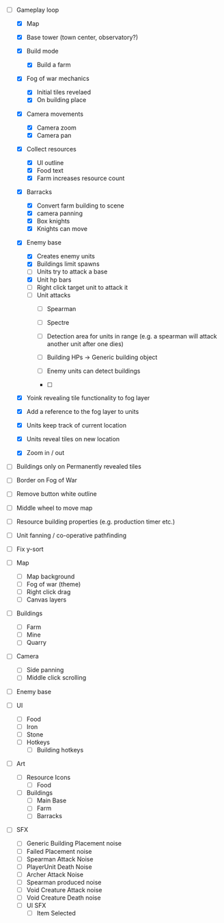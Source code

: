 
- [ ] Gameplay loop
	- [x] Map
	- [x] Base tower (town center, observatory?)
	- [x] Build mode
		- [x] Build a farm
	- [x] Fog of war mechanics
		- [x] Initial tiles revelaed
		- [x] On building place
	- [x] Camera movements
		- [x] Camera zoom
		- [x] Camera pan
	- [x] Collect resources
		- [x] UI outline
		- [x] Food text
		- [x] Farm increases resource count
	- [x] Barracks
		- [x] Convert farm building to scene
		- [x] camera panning
		- [x] Box knights
		- [x] Knights can move
	- [x] Enemy base
		- [x] Creates enemy units
		- [x] Buildings limit spawns
		- [ ] Units try to attack a base
		- [x] Unit hp bars
		- [ ] Right click target unit to attack it
		- [ ] Unit attacks
			- [ ] Spearman
			- [ ] Spectre

			- [ ] Detection area for units in range (e.g. a spearman will attack another unit after one dies)
			- [ ] Building HPs -> Generic building object
			- [ ] Enemy units can detect buildings
			- [ ] 
	- [x] Yoink revealing tile functionality to fog layer
	- [x] Add a reference to the fog layer to units
	- [x] Units keep track of current location
	- [x] Units reveal tiles on new location

	- [x] Zoom in / out
- [ ] Buildings only on Permanently revealed tiles
- [ ] Border on Fog of War
- [ ] Remove button white outline 
- [ ] Middle wheel to move map
- [ ] Resource building properties (e.g. production timer etc.)
- [ ] Unit fanning / co-operative pathfinding
- [ ] Fix y-sort

- [ ] Map
	- [ ] Map background
	- [ ] Fog of war (theme)
	- [ ] Right click drag
	- [ ] Canvas layers

- [ ] Buildings
	- [ ] Farm
	- [ ] Mine
	- [ ] Quarry

- [ ] Camera
	- [ ] Side panning
	- [ ] Middle click scrolling

- [ ] Enemy base

- [ ] UI
	- [ ] Food
	- [ ] Iron
	- [ ] Stone
	- [ ] Hotkeys
		- [ ] Building hotkeys

 - [ ] Art
	 - [ ] Resource Icons
		 - [ ] Food
	 - [ ] Buildings
		 - [ ] Main Base
		 - [ ] Farm
		 - [ ] Barracks

- [ ] SFX 
	- [ ] Generic Building Placement noise
	- [ ] Failed Placement noise
	- [ ] Spearman Attack Noise
	- [ ] PlayerUnit Death Noise
	- [ ] Archer Attack Noise
	- [ ] Spearman produced noise
	- [ ] Void Creature Attack noise
	- [ ] Void Creature Death noise
	- [ ] UI SFX
		- [ ] Item Selected